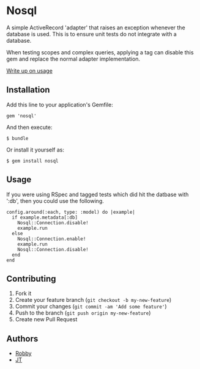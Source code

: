 # Nosql

A simple ActiveRecord 'adapter' that raises an exception whenever the database is used. This is to ensure unit tests do not integrate with a database.

When testing scopes and complex queries, applying a tag can disable this gem and replace the normal adapter implementation. 

[Write up on usage](http://pivotallabs.com/testing-strategies-rspec-nulldb-nosql)

## Installation

Add this line to your application's Gemfile:

    gem 'nosql'

And then execute:

    $ bundle

Or install it yourself as:

    $ gem install nosql

## Usage

If you were using RSpec and tagged tests which did hit the datbase with ':db', then you could use the following.

    config.around(:each, type: :model) do |example|
      if example.metadata[:db]
        Nosql::Connection.disable!
        example.run
      else
        Nosql::Connection.enable!
        example.run
        Nosql::Connection.disable!
      end
    end

## Contributing

1. Fork it
2. Create your feature branch (`git checkout -b my-new-feature`)
3. Commit your changes (`git commit -am 'Add some feature'`)
4. Push to the branch (`git push origin my-new-feature`)
5. Create new Pull Request

## Authors

* [Robby](https://github.com/robb1e)
* [JT](https://github.com/jtarchie)
